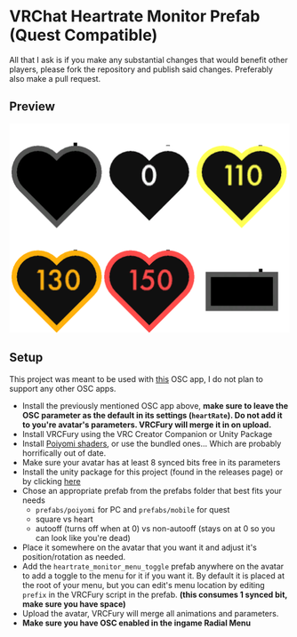 # VRChat Heartrate Monitor Prefab (Quest Compatible)

All that I ask is if you make any substantial changes that would benefit other players, please fork the repository and publish said changes. Preferably also make a pull request.

## Preview
<img src="./docs/preview.png" style="max-width: 100%; height: auto;">

## Setup
This project was meant to be used with [this](https://github.com/RichardVirgosky/VRChat-Heart-Rate-Monitor) OSC app, I do not plan to support any other OSC apps.

- Install the previously mentioned OSC app above, **make sure to leave the OSC parameter as the default in its settings (`heartRate`). Do not add it to you're avatar's parameters. VRCFury will merge it in on upload.**
- Install VRCFury using the VRC Creator Companion or Unity Package
- Install [Poiyomi shaders](https://github.com/poiyomi/PoiyomiToonShader/releases), or use the bundled ones... Which are probably horrifically out of date. 
- Make sure your avatar has at least 8 synced bits free in its parameters
- Install the unity package for this project (found in the releases page) or by clicking [here](https://github.com/32294/VRChat_Heart_Rate_Monitor_Prefab_Quest_Compatible/releases/download/1.1.0/heartrate_monitor.unitypackage) 
- Chose an appropriate prefab from the prefabs folder that best fits your needs
    - `prefabs/poiyomi` for PC and `prefabs/mobile` for quest 
    - square vs heart
    - autooff (turns off when at 0) vs non-autooff (stays on at 0 so you can look like you're dead)
- Place it somewhere on the avatar that you want it and adjust it's position/rotation as needed.
- Add the `heartrate_monitor_menu_toggle` prefab anywhere on the avatar to add a toggle to the menu for it if you want it. By default it is placed at the root of your menu, but you can edit's menu location by editing `prefix` in the VRCFury script in the prefab. **(this consumes 1 synced bit, make sure you have space)**
- Upload the avatar, VRCFury will merge all animations and parameters.
- **Make sure you have OSC enabled in the ingame Radial Menu**